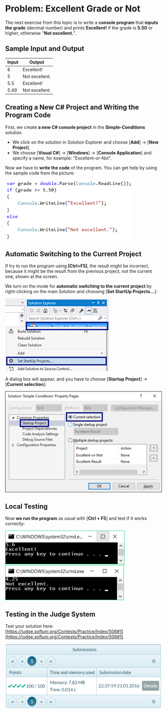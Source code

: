 # Problem: Excellent Grade or Not

The next exercise from this topic is to write a **console program** that **inputs the grade** (decimal number) and prints **Excellent!** if the grade is **5.50** or higher, otherwise "**Not excellent.**".

## Sample Input and Output

| Input | Output         |
| ----- | -------------- |
| 6     | Excellent!     |
| 5     | Not excellent. |
| 5.5   | Excellent!     |
| 5.49  | Not excellent. |

## Creating a New C# Project and Writing the Program Code

First, we create **a new C# console project** in the **Simple-Conditions** solution.

* We click on the solution in Solution Explorer and choose \[**Add**] -> \[**New Project**].
* We choose \[**Visual C#**] -> \[**Windows**] -> \[**Console Application**] and specify a name, for example: “Excellent-or-Not”.

Now we have to **write the code** of the program. You can get help by using the sample code from the picture:

![](../../../../assets/chapter-3-images/02.Excellent-or-not-01.png)

## Automatic Switching to the Current Project

If try to run the program using **\[Ctrl+F5]**, the result might be incorrect, because it might be the result from the previous project, not the current one, shown at the screen.

We turn on the mode for **automatic switching to the current project** by right-clicking on the main Solution and choosing \[**Set StartUp Projects...**]:

![](../../../../assets/chapter-3-images/02.Excellent-or-not-02.png)

A dialog box will appear, and you have to choose \[**Startup Project**] -> \[**Current selection**]:

![](../../../../assets/chapter-3-images/02.Excellent-or-not-03.png)

## Local Testing

Now **we run the program** as usual with \[**Ctrl + F5**] and test if it works correctly:

![](../../../../assets/chapter-3-images/02.Excellent-or-not-04.png) ![](../../../../assets/chapter-3-images/02.Excellent-or-not-05.png)

## Testing in the Judge System

Test your solution here: [https://judge.softuni.org/Contests/Practice/Index/506#1](https://judge.softuni.org/Contests/Practice/Index/506#1).

![](../../../../assets/chapter-3-images/02.Excellent-or-not-06.png)
